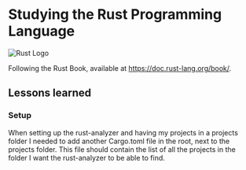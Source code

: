 # Studying the Rust Programming Language

![Rust Logo](https://www.rust-lang.org/static/images/rust-logo-blk.svg)

Following the Rust Book, available at <https://doc.rust-lang.org/book/>.

## Lessons learned

### Setup

When setting up the rust-analyzer and having my projects in a projects folder I needed to add another Cargo.toml file in the root, next to the projects folder. This file should contain the list of all the projects in the folder I want the rust-analyzer to be able to find.
